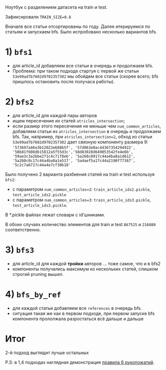Ноутбук с разделением датасета на train и test.

Зафиксировали `TRAIN_SIZE=0.8`

Вначале все статьи отсортированы по году. Далее итерируемся по статьям и запускаем bfs. Было испробовано несколько вариантов bfs.

# 1) `bfs1`
- для article_id добавляем все статьи в очередь и продолжаем bfs.
- Проблема: при таком подходе стартуя с первой же статьи `53e99ad7b7602d9702357302` мы обойдем все статьи (скорее всего; bfs пришлось остановить после получаса работы).

# 2) `bfs2`
- для article_id для каждой пары авторов
- ищем пересечение их статей `atricles_intersection`;
- если размер этого пересечения не меньше чем `num_common_articles`, добавляем статьи из `atricles_intersection` в очередь и продолжаем bfs.
Так, например, при `atricles_intersection=2`, обход из статьи `53e99ad7b7602d9702357302` дает связную компоненту размера 9: `'573697a46e3b12023e688b5f', '57d063e0ac44367354294922', '58b81f608db15812a5f55d3c','58d83028d649053542fe4e6b', '59ae3c3a2bbe271c4c71f8eb', '5a260c0917c44a4ba8a1d612', '5a260c0c17c44a4ba8a1e517', '5a4aef5a17c44a2190f77367', '5c2c7a6717c44a4e7cf30b18'`

Было получено 2 варианта разбиения статей на train и test используя `bfs2`:
- с параметром `num_common_articles=2`: `train_article_ids2.pickle`, `test_article_ids2.pickle`
- с параметром `num_common_articles=3`: `train_article_ids3.pickle`, `test_article_ids3.pickle`.

В *.pickle файлах лежат словари с id'шниками.


В обоих случаях количество элементов для train и test `867525` и `216880`  соответственно.


# 3) `bfs3`
- для article_id для каждой **тройки** авторов ... тоже самое, что и в bfs2
- компоненты получались максимум из нескольких статей, слишком строгий pruning вышел.

# 4) `bfs_by_ref`
- для каждой статьи добавляем все `references` в очередь bfs.
- ситуация такая же как в первом подходе, при первом запуске bfs компонента прололжала разростаться всё дальше и дальше

# Итог
2-й подход выглядит лучше остальных

P.S: в 1,4 подходах наглядная демонстрация [правила 6 рукопожатий](https://ru.wikipedia.org/wiki/%D0%A2%D0%B5%D0%BE%D1%80%D0%B8%D1%8F_%D1%88%D0%B5%D1%81%D1%82%D0%B8_%D1%80%D1%83%D0%BA%D0%BE%D0%BF%D0%BE%D0%B6%D0%B0%D1%82%D0%B8%D0%B9).


